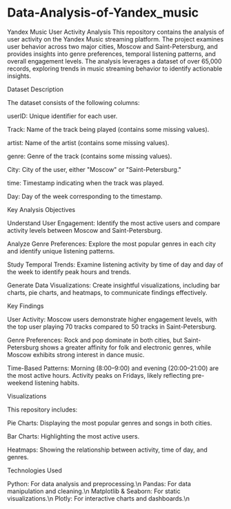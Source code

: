 # Data-Analysis-of-Yandex_music
Yandex Music User Activity Analysis
This repository contains the analysis of user activity on the Yandex Music streaming platform. The project examines user behavior across two major cities, Moscow and Saint-Petersburg, and provides insights into genre preferences, temporal listening patterns, and overall engagement levels. The analysis leverages a dataset of over 65,000 records, exploring trends in music streaming behavior to identify actionable insights.

Dataset Description

The dataset consists of the following columns:

userID: Unique identifier for each user.

Track: Name of the track being played (contains some missing values).

artist: Name of the artist (contains some missing values).

genre: Genre of the track (contains some missing values).

City: City of the user, either "Moscow" or "Saint-Petersburg."

time: Timestamp indicating when the track was played.

Day: Day of the week corresponding to the timestamp.

Key Analysis Objectives

Understand User Engagement: Identify the most active users and compare activity levels between Moscow and Saint-Petersburg.

Analyze Genre Preferences: Explore the most popular genres in each city and identify unique listening patterns.

Study Temporal Trends: Examine listening activity by time of day and day of the week to identify peak hours and trends.

Generate Data Visualizations: Create insightful visualizations, including bar charts, pie charts, and heatmaps, to communicate findings effectively.

Key Findings

User Activity: Moscow users demonstrate higher engagement levels, with the top user playing 70 tracks compared to 50 tracks in Saint-Petersburg.

Genre Preferences: Rock and pop dominate in both cities, but Saint-Petersburg shows a greater affinity for folk and electronic genres, while Moscow exhibits strong interest in dance music.

Time-Based Patterns: Morning (8:00–9:00) and evening (20:00–21:00) are the most active hours. Activity peaks on Fridays, likely reflecting pre-weekend listening habits.

Visualizations

This repository includes:

Pie Charts: Displaying the most popular genres and songs in both cities.

Bar Charts: Highlighting the most active users.

Heatmaps: Showing the relationship between activity, time of day, and genres.

Technologies Used

Python: For data analysis and preprocessing.\n
Pandas: For data manipulation and cleaning.\n
Matplotlib & Seaborn: For static visualizations.\n
Plotly: For interactive charts and dashboards.\n
